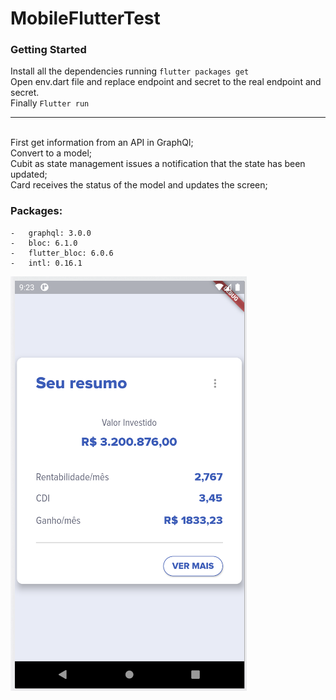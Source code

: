 # MobileFlutterTest
### Getting Started

Install all the dependencies running `flutter packages get` </br>
Open env.dart file and replace endpoint and secret to the real endpoint and secret.</br>
Finally `Flutter run`</br>
<hr>
</br>
First get information from an API in GraphQl; </br>
Convert to a model; </br>
Cubit as state management issues a notification that the state has been updated; </br>
Card receives the status of the model and updates the screen; </br>

### Packages:
    -   graphql: 3.0.0
    -   bloc: 6.1.0
    -   flutter_bloc: 6.0.6
    -   intl: 0.16.1

![App Screen](/lib/assets/images/MobileTeste.png)
